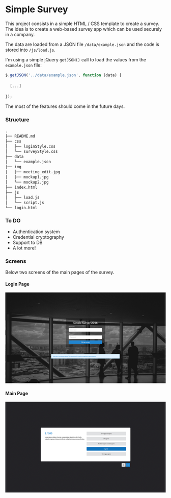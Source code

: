 # Simple Survey

This project consists in a simple HTML / CSS template to create a survey.
The idea is to create a web-based survey app which can be used securely in a company.

The data are loaded from a JSON file `/data/example.json` and the code is stored into `/js/load.js`.

I'm using a simple jQuery `getJSON()` call to load the values from the `example.json` file:

```javascript
$.getJSON('../data/example.json', function (data) {

  [...]

});
```

The most of the features should come in the future days.

### Structure
```
.
├── README.md
├── css
│   ├── loginStyle.css
│   └── surveyStyle.css
├── data
│   └── example.json
├── img
│   ├── meeting_edit.jpg
│   ├── mockup1.jpg
│   └── mockup2.jpg
├── index.html
├── js
│   ├── load.js
│   └── script.js
└── login.html
```
### To DO
- Authentication system
- Credential cryptography
- Support to DB
- A lot more!


### Screens
Below two screens of the main pages of the survey.
#### Login Page
![Login Page](./img/mockup1.jpg)
#### Main Page
![Main Page](./img/mockup2.jpg)
